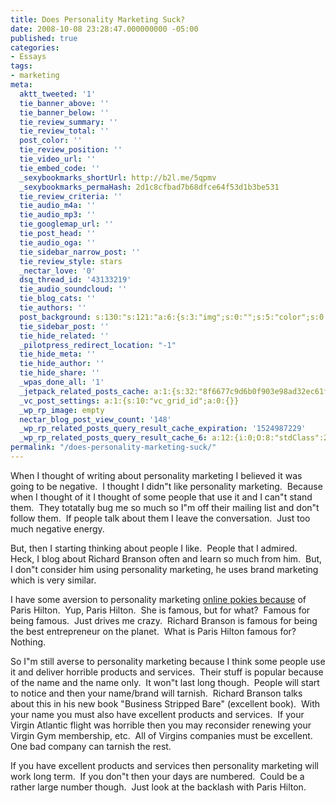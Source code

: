 ```yaml
---
title: Does Personality Marketing Suck?
date: 2008-10-08 23:28:47.000000000 -05:00
published: true
categories:
- Essays
tags:
- marketing
meta:
  aktt_tweeted: '1'
  tie_banner_above: ''
  tie_banner_below: ''
  tie_review_summary: ''
  tie_review_total: ''
  post_color: ''
  tie_review_position: ''
  tie_video_url: ''
  tie_embed_code: ''
  _sexybookmarks_shortUrl: http://b2l.me/5qpmv
  _sexybookmarks_permaHash: 2d1c8cfbad7b68dfce64f53d1b3be531
  tie_review_criteria: ''
  tie_audio_m4a: ''
  tie_audio_mp3: ''
  tie_googlemap_url: ''
  tie_post_head: ''
  tie_audio_oga: ''
  tie_sidebar_narrow_post: ''
  tie_review_style: stars
  _nectar_love: '0'
  dsq_thread_id: '43133219'
  tie_audio_soundcloud: ''
  tie_blog_cats: ''
  tie_authors: ''
  post_background: s:130:"s:121:"a:6:{s:3:"img";s:0:"";s:5:"color";s:0:"";s:6:"repeat";s:0:"";s:10:"attachment";s:0:"";s:3:"hor";s:0:"";s:3:"ver";s:0:"";}";";
  tie_sidebar_post: ''
  tie_hide_related: ''
  _pilotpress_redirect_location: "-1"
  tie_hide_meta: ''
  tie_hide_author: ''
  tie_hide_share: ''
  _wpas_done_all: '1'
  _jetpack_related_posts_cache: a:1:{s:32:"8f6677c9d6b0f903e98ad32ec61f8deb";a:2:{s:7:"expires";i:1446368152;s:7:"payload";a:3:{i:0;a:1:{s:2:"id";i:846;}i:1;a:1:{s:2:"id";i:1071;}i:2;a:1:{s:2:"id";i:267;}}}}
  _vc_post_settings: a:1:{s:10:"vc_grid_id";a:0:{}}
  _wp_rp_image: empty
  nectar_blog_post_view_count: '148'
  _wp_rp_related_posts_query_result_cache_expiration: '1524987229'
  _wp_rp_related_posts_query_result_cache_6: a:12:{i:0;O:8:"stdClass":2:{s:7:"post_id";s:4:"1183";s:5:"score";s:17:"55.79213331207144";}i:1;O:8:"stdClass":2:{s:7:"post_id";s:3:"267";s:5:"score";s:17:"55.28457227049968";}i:2;O:8:"stdClass":2:{s:7:"post_id";s:3:"731";s:5:"score";s:18:"43.545364883281636";}i:3;O:8:"stdClass":2:{s:7:"post_id";s:4:"1157";s:5:"score";s:17:"40.56592426033704";}i:4;O:8:"stdClass":2:{s:7:"post_id";s:4:"1133";s:5:"score";s:17:"40.56592426033704";}i:5;O:8:"stdClass":2:{s:7:"post_id";s:4:"4935";s:5:"score";s:18:"40.177612231488645";}i:6;O:8:"stdClass":2:{s:7:"post_id";s:4:"1185";s:5:"score";s:17:"40.01563357389559";}i:7;O:8:"stdClass":2:{s:7:"post_id";s:4:"1923";s:5:"score";s:17:"39.30236779198928";}i:8;O:8:"stdClass":2:{s:7:"post_id";s:4:"1267";s:5:"score";s:17:"38.96111675797245";}i:9;O:8:"stdClass":2:{s:7:"post_id";s:4:"1244";s:5:"score";s:17:"38.65512958852299";}i:10;O:8:"stdClass":2:{s:7:"post_id";s:4:"1196";s:5:"score";s:17:"38.65512958852299";}i:11;O:8:"stdClass":2:{s:7:"post_id";s:4:"1052";s:5:"score";s:17:"38.65512958852299";}}
permalink: "/does-personality-marketing-suck/"
---
```

When I thought of writing about personality marketing I believed it was going to be negative.  I thought I didn"t like personality marketing.  Because when I thought of it I thought of some people that use it and I can"t stand them.  They totatally bug me so much so I"m off their mailing list and don"t follow them.  If people talk about them I leave the conversation.  Just too much negative energy.

But, then I starting thinking about people I like.  People that I admired.  Heck, I blog about Richard Branson often and learn so much from him.  But, I don"t consider him using personality marketing, he uses brand marketing which is very similar.

I have some aversion to personality marketing  <a href="http://www.victoryag.org/">online pokies because</a>  of Paris Hilton.  Yup, Paris Hilton.  She is famous, but for what?  Famous for being famous.  Just drives me crazy.  Richard Branson is famous for being the best entrepreneur on the planet.  What is Paris Hilton famous for?  Nothing.

So I"m still averse to personality marketing because I think some people use it and deliver horrible products and services.  Their stuff is popular because of the name and the name only.  It won"t last long though.  People will start to notice and then your name/brand will tarnish.  Richard Branson talks about this in his new book "Business Stripped Bare" (excellent book).  With your name you must also have excellent products and services.  If your Virgin Atlantic flight was horrible then you may reconsider renewing your Virgin Gym membership, etc.  All of Virgins companies must be excellent.  One bad company can tarnish the rest.

If you have excellent products and services then personality marketing will work long term.  If you don"t then your days are numbered.  Could be a rather large number though.  Just look at the backlash with Paris Hilton.
